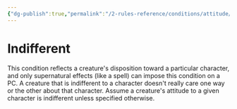 ```yaml
---
{"dg-publish":true,"permalink":"/2-rules-reference/conditions/attitude/indifferent/","noteIcon":""}
---
```


# Indifferent

This condition reflects a creature's disposition toward a particular character, and only supernatural effects (like a spell) can impose this condition on a PC. A creature that is indifferent to a character doesn't really care one way or the other about that character. Assume a creature's attitude to a given character is indifferent unless specified otherwise.